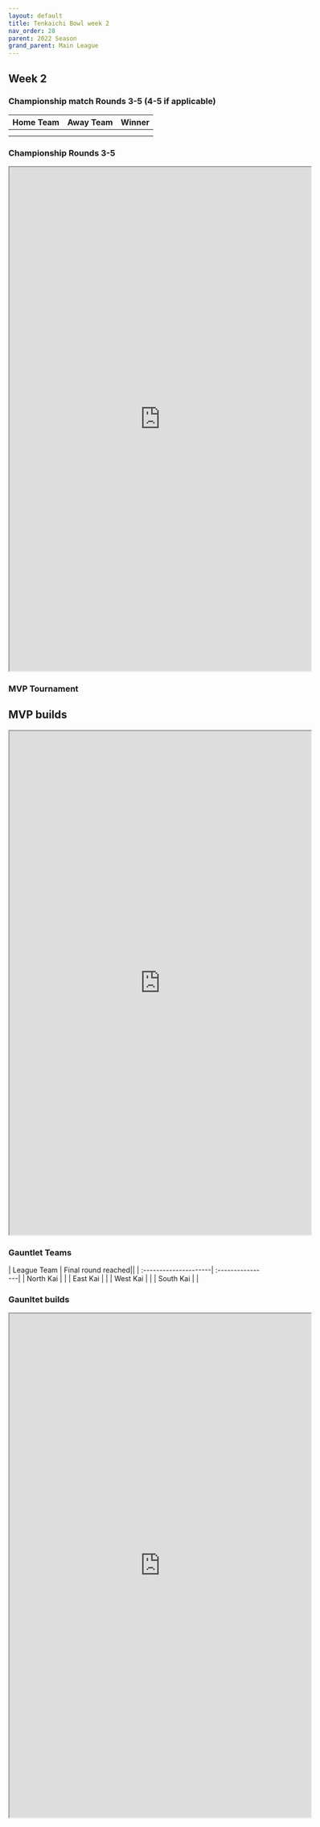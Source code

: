 ```yaml
---
layout: default
title: Tenkaichi Bowl week 2
nav_order: 28
parent: 2022 Season
grand_parent: Main League
---
```


## Week 2

### Championship match Rounds 3-5 (4-5 if applicable)

| Home Team | Away Team | Winner |
|:----------|:----------|:-------|
|           |           |        |
|           |           |        |

### Championship Rounds 3-5 

<iframe width=600 height=1000 scrolling="yes" src="https://docs.google.com/document/d/e/2PACX-1vSPHdUZUNoeBNmZUz-qXO1ytN8lSJqQKq_ed1Xvofnvf9Wi2zseDcDkmqPG-duhiAfjK7n9Y01TgOFC/pub?embedded=true"></iframe>

### MVP Tournament

## MVP builds

<iframe width=600 height=1000 scrolling="yes" src="https://docs.google.com/document/d/e/2PACX-1vSF-QhkndulqKwY7AG-xBUEPbNOc_kYhYIx0WcXNeFSGSt-kDWqExM1pPNZK2nrrEvpEe8iD__BHCgh/pub?embedded=true"></iframe>

### Gauntlet Teams

|  League Team          | Final round reached||
| :---------------------| :----------------| 
| North Kai             |           | 
| East Kai              |           | 
| West Kai              |           | 
| South Kai             |           | 

### Gaunltet builds

<iframe width=600 height=1000 scrolling="yes" src="https://docs.google.com/document/d/e/2PACX-1vTzY9aZpQ2jMA_P_W7qZaMY9ImwzZ_L7Lf0giRqmF5WI6eVrArSdyYDo0RudR2Jg1fVKFWGDPqNfybo/pub?embedded=true"></iframe>
